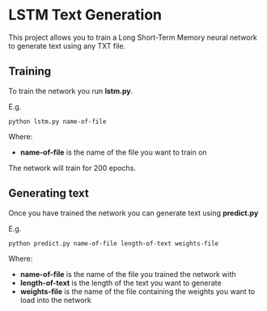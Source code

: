 # LSTM Text Generation

This project allows you to train a Long Short-Term Memory neural network to generate text using any TXT file.

## Training

To train the network you run **lstm.py**.

E.g.

```
python lstm.py name-of-file
```

Where:

* **name-of-file** is the name of the file you want to train on

The network will train for 200 epochs.

## Generating text

Once you have trained the network you can generate text using **predict.py**

E.g.

```
python predict.py name-of-file length-of-text weights-file
```

Where:

* **name-of-file** is the name of the file you trained the network with
* **length-of-text** is the length of the text you want to generate
* **weights-file** is the name of the file containing the weights you want to load into the network